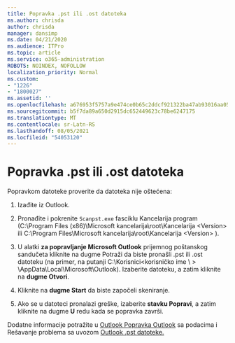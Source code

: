 ```yaml
---
title: Popravka .pst ili .ost datoteka
ms.author: chrisda
author: chrisda
manager: dansimp
ms.date: 04/21/2020
ms.audience: ITPro
ms.topic: article
ms.service: o365-administration
ROBOTS: NOINDEX, NOFOLLOW
localization_priority: Normal
ms.custom:
- "1226"
- "1800027"
ms.assetid: ''
ms.openlocfilehash: a676953f5757a9e474ce0b65c2ddcf921322ba47ab93016aa05f23c8a70d8d24
ms.sourcegitcommit: b5f7da89a650d2915dc652449623c78be6247175
ms.translationtype: MT
ms.contentlocale: sr-Latn-RS
ms.lasthandoff: 08/05/2021
ms.locfileid: "54053120"
---
```

# <a name="repair-pst-or-ost-files"></a>Popravka .pst ili .ost datoteka

Popravkom datoteke proverite da datoteka nije oštećena:

1. Izađite iz Outlook.

2. Pronađite i pokrenite `Scanpst.exe` fasciklu Kancelarija program (C:\Program Files (x86)\Microsoft kancelarija\root\Kancelarija \<Version\> ili C:\Program Files\Microsoft kancelarija\root\Kancelarija \<Version\> ).

3. U alatki **za popravljanje Microsoft Outlook** prijemnog poštanskog sandučeta kliknite na dugme Potraži da biste pronašli .pst ili .ost datoteku (na primer, na putanji C:\Korisnici<korisničko ime  \\ \> \AppData\Local\Microsoft\Outlook). Izaberite datoteku, a zatim kliknite na **dugme Otvori**.

4. Kliknite na **dugme Start** da biste započeli skeniranje.

5. Ako se u datoteci pronalazi greške, izaberite **stavku Popravi**, a zatim kliknite na dugme **U** redu kada se popravka završi.

Dodatne informacije potražite u [Outlook Popravka Outlook](https://support.office.com/article/25663bc3-11ec-4412-86c4-60458afc5253) sa podacima i Rešavanje problema sa uvozom [Outlook .pst datoteke.](https://support.office.com/article/2d2e50dc-5c36-4ab2-ab50-f1be733b3d6e)
